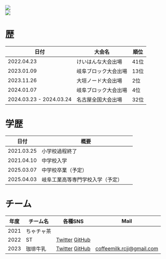 [![](https://github-readme-stats.vercel.app/api?username=sora81dev&count_private=true&theme=tokyonight)](https://github.com/anuraghazra/github-readme-stats)  
[![](https://github-readme-stats.vercel.app/api/top-langs/?username=sora81dev&count_private=true&theme=tokyonight&layout=compact)](https://github.com/anuraghazra/github-readme-stats)
# 歴

日付|大会名|順位
-|-|-
2022.04.23|けいはんな大会出場|41位  
2023.01.09|岐阜ブロック大会出場|13位  
2023.11.26|大垣ノード大会出場|2位  
2024.01.07|岐阜ブロック大会出場|4位  
2024.03.23 - 2024.03.24|名古屋全国大会出場|32位  

# 学歴
日付|概要
-|-
2021.03.25|小学校過程終了  
2021.04.10|中学校入学  
2025.03.07|中学校卒業（予定）
2025.04.03|岐阜工業高等専門学校入学（予定）　　

# チーム  

年度|チーム名|各種SNS|Mail
-|-|-|-
2021       | ちゃチャ茶 |
2022       | ST         |   [Twitter](https://twitter.com/ST_GifuRCJ)    [GitHub](https://github.com/ST-GifuRCJ)|  
2023       | 珈琲牛乳|[Twitter](https://twitter.com/CoffeeMilk_RCJ) [GitHub](https://github.com/CoffeeMilk-RCJ)|coffeemilk.rcjj@gmail.com
